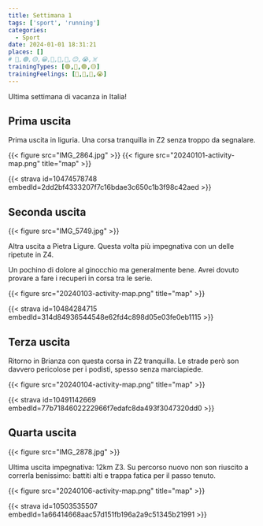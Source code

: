 ```yaml
---
title: Settimana 1
tags: ['sport', 'running']
categories:
  - Sport
date: 2024-01-01 18:31:21
places: []
# 🔴,🟢,🟡,😀,🙁,🫤,🙂,😐,😭,☠️
trainingTypes: [🟢,🔴,🟢,🟡]
trainingFeelings: [🙂,🙂,🙂,😭]
---
```

Ultima settimana di vacanza in Italia!
<!--more--> 

## Prima uscita

Prima uscita in liguria. Una corsa tranquilla in Z2 senza troppo da segnalare.

{{< figure src="IMG_2864.jpg" >}}
{{< figure src="20240101-activity-map.png" title="map" >}}

{{< strava id=10474578748 embedId=2dd2bf4333207f7c16bdae3c650c1b3f98c42aed >}}

## Seconda uscita

{{< figure src="IMG_5749.jpg" >}}

Altra uscita a Pietra Ligure. Questa volta più impegnativa con un delle ripetute in Z4. 

Un pochino di dolore al ginocchio ma generalmente bene. Avrei dovuto provare a fare i recuperi in corsa tra le serie.

{{< figure src="20240103-activity-map.png" title="map" >}}

{{< strava id=10484284715 embedId=314d84936544548e62fd4c898d05e03fe0eb1115 >}}

## Terza uscita

Ritorno in Brianza con questa corsa in Z2 tranquilla. Le strade però son davvero pericolose per i podisti, spesso senza marciapiede.

{{< figure src="20240104-activity-map.png" title="map" >}}

{{< strava id=10491142669 embedId=77b7184602222966f7edafc8da493f3047320dd0 >}}

## Quarta uscita

{{< figure src="IMG_2878.jpg" >}}

Ultima uscita impegnativa: 12km Z3. Su percorso nuovo non son riuscito a correrla benissimo: battiti alti e trappa fatica per il passo tenuto.

{{< figure src="20240106-activity-map.png" title="map" >}}

{{< strava id=10503535507 embedId=1a66414668aac57d151fb196a2a9c51345b21991 >}}

